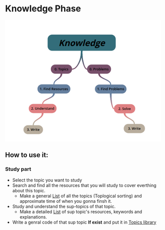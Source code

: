 # Knowledge Phase 

<p align="center">
  <img src="https://github.com/basmaashouur/Competitive-Programming/blob/master/Knowledge-Phase/knowledge.png"></p>

## How to use it:

### Study part
* Select the topic you want to study
* Search and find all the resources that you will study to cover everthing about this topic.
  * Make a general [List](https://github.com/basmaashouur/Competitive-Programming/blob/master/Knowledge-Phase/list.md) of all the topics (Toplogical sorting) and approximate time of when you gonna finsh it.
* Study and understand the sup-topics of that topic.
  * Make a detailed [List](https://github.com/basmaashouur/Competitive-Programming/blob/master/Knowledge-Phase/Detailed-list/README.md) of sup topic's resources, keywords and explanations.
* Write a genral code of that sup topic  **If exist** and put it in [Topics library](https://github.com/basmaashouur/Competitive-Programming/edit/master/Knowledge-Phase/Topics-library/README.md)
  

